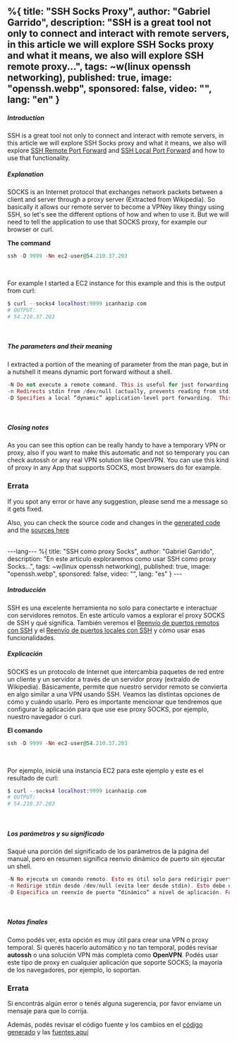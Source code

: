 %{
  title: "SSH Socks Proxy",
  author: "Gabriel Garrido",
  description: "SSH is a great tool not only to connect and interact with remote servers, in this article we will
  explore SSH Socks proxy and what it means, we also will explore SSH remote proxy...",
  tags: ~w(linux openssh networking),
  published: true,
  image: "openssh.webp",
  sponsored: false,
  video: "",
  lang: "en"
}
---

##### **Introduction**
SSH is a great tool not only to connect and interact with remote servers, in this article we will explore SSH Socks proxy and what it means, we also will explore [SSH Remote Port Forward](/blog/ssh_remote_port_forward) and [SSH Local Port Forward](/blog/ssh_local_port_forward) and how to use that functionality.
<br />

##### **Explanation**
SOCKS is an Internet protocol that exchanges network packets between a client and server through a proxy server (Extracted from Wikipedia). So basically it allows our remote server to become a VPNey likey thingy using SSH, so let's see the different options of how and when to use it. But we will need to tell the application to use that SOCKS proxy, for example our browser or curl.
<br />

**The command**
```elixir
ssh -D 9999 -Nn ec2-user@54.210.37.203
```
<br />

For example I started a EC2 instance for this example and this is the output from curl:
```elixir
$ curl --socks4 localhost:9999 icanhazip.com
# OUTPUT:
# 54.210.37.203
```
<br />

##### **The parameters and their meaning**
I extracted a portion of the meaning of parameter from the man page, but in a nutshell it means dynamic port forward without a shell.
```elixir
-N Do not execute a remote command. This is useful for just forwarding ports.
-n Redirects stdin from /dev/null (actually, prevents reading from stdin). This must be used when ssh is run in the background.
-D Specifies a local “dynamic” application-level port forwarding.  This works by allocating a socket to listen to port on the local side, optionally bound to the specified bind_address.
```
<br />

##### **Closing notes**
As you can see this option can be really handy to have a temporary VPN or proxy, also if you want to make this automatic and not so temporary you can check autossh or any real VPN solution like OpenVPN. You can use this kind of proxy in any App that supports SOCKS, most browsers do for example.
<br />

### Errata
If you spot any error or have any suggestion, please send me a message so it gets fixed.

Also, you can check the source code and changes in the [generated code](https://github.com/kainlite/kainlite.github.io) and the [sources here](https://github.com/kainlite/blog)

<br />
---lang---
%{
  title: "SSH como proxy Socks",
  author: "Gabriel Garrido",
  description: "En este articulo exploraremos como usar SSH como proxy Socks...",
  tags: ~w(linux openssh networking),
  published: true,
  image: "openssh.webp",
  sponsored: false,
  video: "",
  lang: "es"
}
---

##### **Introducción**
SSH es una excelente herramienta no solo para conectarte e interactuar con servidores remotos. En este artículo vamos a explorar el proxy SOCKS de SSH y qué significa. También veremos el [Reenvío de puertos remotos con SSH](/blog/ssh_remote_port_forward) y el [Reenvío de puertos locales con SSH](/blog/ssh_local_port_forward) y cómo usar esas funcionalidades.
<br />

##### **Explicación**
SOCKS es un protocolo de Internet que intercambia paquetes de red entre un cliente y un servidor a través de un servidor proxy (extraído de Wikipedia). Básicamente, permite que nuestro servidor remoto se convierta en algo similar a una VPN usando SSH. Veamos las distintas opciones de cómo y cuándo usarlo. Pero es importante mencionar que tendremos que configurar la aplicación para que use ese proxy SOCKS, por ejemplo, nuestro navegador o curl.
<br />

**El comando**
```elixir
ssh -D 9999 -Nn ec2-user@54.210.37.203
```
<br />

Por ejemplo, inicié una instancia EC2 para este ejemplo y este es el resultado de curl:
```elixir
$ curl --socks4 localhost:9999 icanhazip.com
# OUTPUT:
# 54.210.37.203
```
<br />

##### **Los parámetros y su significado**
Saqué una porción del significado de los parámetros de la página del manual, pero en resumen significa reenvío dinámico de puerto sin ejecutar un shell.
```elixir
-N No ejecuta un comando remoto. Esto es útil solo para redirigir puertos.
-n Redirige stdin desde /dev/null (evita leer desde stdin). Esto debe usarse cuando SSH se ejecuta en segundo plano.
-D Especifica un reenvío de puerto “dinámico” a nivel de aplicación. Funciona asignando un socket para escuchar en un puerto del lado local, opcionalmente enlazado a la dirección especificada (bind_address).
```
<br />

##### **Notas finales**
Como podés ver, esta opción es muy útil para crear una VPN o proxy temporal. Si querés hacerlo automático y no tan temporal, podés revisar **autossh** o una solución VPN más completa como **OpenVPN**. Podés usar este tipo de proxy en cualquier aplicación que soporte SOCKS; la mayoría de los navegadores, por ejemplo, lo soportan.
<br />

### Errata
Si encontrás algún error o tenés alguna sugerencia, por favor enviame un mensaje para que lo corrija.

Además, podés revisar el código fuente y los cambios en el [código generado](https://github.com/kainlite/kainlite.github.io) y las [fuentes aquí](https://github.com/kainlite/blog)

<br />
